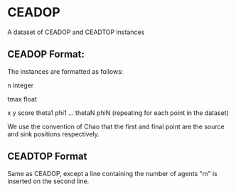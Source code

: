 # CEADOP
A dataset of CEADOP and CEADTOP instances

## CEADOP Format:
The instances are formatted as follows:

n integer

tmax float

x y score theta1 phi1 ... thetaN phiN (repeating for each point in the dataset)

We use the convention of Chao that the first and final point are the source and sink positions respectively.

## CEADTOP Format
Same as CEADOP, except a line containing the number of agents "m" is inserted on the second line.
